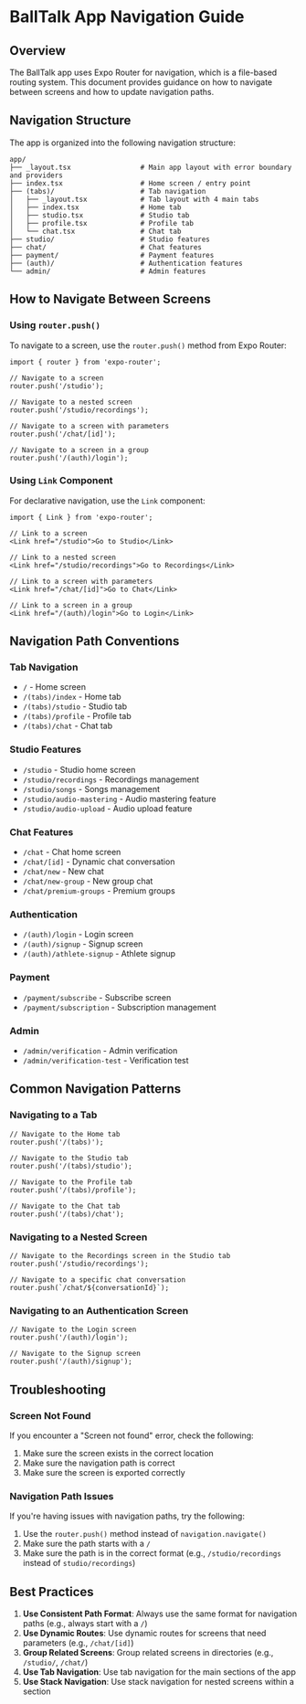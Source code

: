 # BallTalk App Navigation Guide

## Overview

The BallTalk app uses Expo Router for navigation, which is a file-based routing system. This document provides guidance on how to navigate between screens and how to update navigation paths.

## Navigation Structure

The app is organized into the following navigation structure:

```
app/
├── _layout.tsx                 # Main app layout with error boundary and providers
├── index.tsx                   # Home screen / entry point
├── (tabs)/                     # Tab navigation
│   ├── _layout.tsx             # Tab layout with 4 main tabs
│   ├── index.tsx               # Home tab
│   ├── studio.tsx              # Studio tab
│   ├── profile.tsx             # Profile tab
│   └── chat.tsx                # Chat tab
├── studio/                     # Studio features
├── chat/                       # Chat features
├── payment/                    # Payment features
├── (auth)/                     # Authentication features
└── admin/                      # Admin features
```

## How to Navigate Between Screens

### Using `router.push()`

To navigate to a screen, use the `router.push()` method from Expo Router:

```tsx
import { router } from 'expo-router';

// Navigate to a screen
router.push('/studio');

// Navigate to a nested screen
router.push('/studio/recordings');

// Navigate to a screen with parameters
router.push('/chat/[id]');

// Navigate to a screen in a group
router.push('/(auth)/login');
```

### Using `Link` Component

For declarative navigation, use the `Link` component:

```tsx
import { Link } from 'expo-router';

// Link to a screen
<Link href="/studio">Go to Studio</Link>

// Link to a nested screen
<Link href="/studio/recordings">Go to Recordings</Link>

// Link to a screen with parameters
<Link href="/chat/[id]">Go to Chat</Link>

// Link to a screen in a group
<Link href="/(auth)/login">Go to Login</Link>
```

## Navigation Path Conventions

### Tab Navigation

- `/` - Home screen
- `/(tabs)/index` - Home tab
- `/(tabs)/studio` - Studio tab
- `/(tabs)/profile` - Profile tab
- `/(tabs)/chat` - Chat tab

### Studio Features

- `/studio` - Studio home screen
- `/studio/recordings` - Recordings management
- `/studio/songs` - Songs management
- `/studio/audio-mastering` - Audio mastering feature
- `/studio/audio-upload` - Audio upload feature

### Chat Features

- `/chat` - Chat home screen
- `/chat/[id]` - Dynamic chat conversation
- `/chat/new` - New chat
- `/chat/new-group` - New group chat
- `/chat/premium-groups` - Premium groups

### Authentication

- `/(auth)/login` - Login screen
- `/(auth)/signup` - Signup screen
- `/(auth)/athlete-signup` - Athlete signup

### Payment

- `/payment/subscribe` - Subscribe screen
- `/payment/subscription` - Subscription management

### Admin

- `/admin/verification` - Admin verification
- `/admin/verification-test` - Verification test

## Common Navigation Patterns

### Navigating to a Tab

```tsx
// Navigate to the Home tab
router.push('/(tabs)');

// Navigate to the Studio tab
router.push('/(tabs)/studio');

// Navigate to the Profile tab
router.push('/(tabs)/profile');

// Navigate to the Chat tab
router.push('/(tabs)/chat');
```

### Navigating to a Nested Screen

```tsx
// Navigate to the Recordings screen in the Studio tab
router.push('/studio/recordings');

// Navigate to a specific chat conversation
router.push(`/chat/${conversationId}`);
```

### Navigating to an Authentication Screen

```tsx
// Navigate to the Login screen
router.push('/(auth)/login');

// Navigate to the Signup screen
router.push('/(auth)/signup');
```

## Troubleshooting

### Screen Not Found

If you encounter a "Screen not found" error, check the following:

1. Make sure the screen exists in the correct location
2. Make sure the navigation path is correct
3. Make sure the screen is exported correctly

### Navigation Path Issues

If you're having issues with navigation paths, try the following:

1. Use the `router.push()` method instead of `navigation.navigate()`
2. Make sure the path starts with a `/`
3. Make sure the path is in the correct format (e.g., `/studio/recordings` instead of `studio/recordings`)

## Best Practices

1. **Use Consistent Path Format**: Always use the same format for navigation paths (e.g., always start with a `/`)
2. **Use Dynamic Routes**: Use dynamic routes for screens that need parameters (e.g., `/chat/[id]`)
3. **Group Related Screens**: Group related screens in directories (e.g., `/studio/`, `/chat/`)
4. **Use Tab Navigation**: Use tab navigation for the main sections of the app
5. **Use Stack Navigation**: Use stack navigation for nested screens within a section 